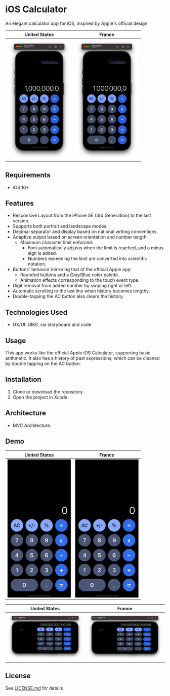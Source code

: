 #  iOS Calculator 

An elegant calculator app for iOS, inspired by Apple's official design.

|United States|France|
|--|--|
|<img src="Resources/iPhone-14-Pro-Portrait-USA.png" width="200">|<img src="Resources/iPhone-14-Pro-Portrait-FRA.png" width="200">|

## Requirements

* iOS 16+

## Features

* Responsive Layout from the iPhone SE (3rd Generation) to the last version.
* Supports both portrait and landscape modes.
* Decimal separator and display based on national writing conventions.
* Adaptive output based on screen orientation and number length:
    * Maximum character limit enforced:
        * Font automatically adjusts when the limit is reached, and a minus sign is added.
        * Numbers exceeding the limit are converted into scientific notation.
* Buttons' behavior mirroring that of the official Apple app:
	* Rounded buttons and a Gray/Blue color palette.
    * Animation effects corresponding to the touch event type.
* Digit removal from added number by swiping right or left.
* Automatic scrolling to the last line when history becomes lengthy.
* Double-tapping the AC button also clears the history.

## Technologies Used

* UX/UI: UIKit, via storyboard and code.

## Usage

This app works like the official Apple iOS Calculator, supporting basic arithmetic.
It also has a history of past expressions, which can be cleaned by double tapping on the AC button.

## Installation

1. Clone or download the repository.
2. Open the project in Xcode.

## Architecture

* MVC Architecture.

## Demo

|United States|France|
|--|--|
|<img src="Resources/Demo-iPhone-14-Pro-Portrait-USA.gif" width="200">|<img src="Resources/Demo-iPhone-14-Pro-Portrait-FRA.gif" width="200">|

|United States|France|
|--|--|
|<img src="Resources/iPhone-14-Pro-Landscape-USA.png" width="300">|<img src="Resources/iPhone-14-Pro-Landscape-FRA.png" width="300">|

## License

See [LICENSE.md](LICENSE.md) for details
